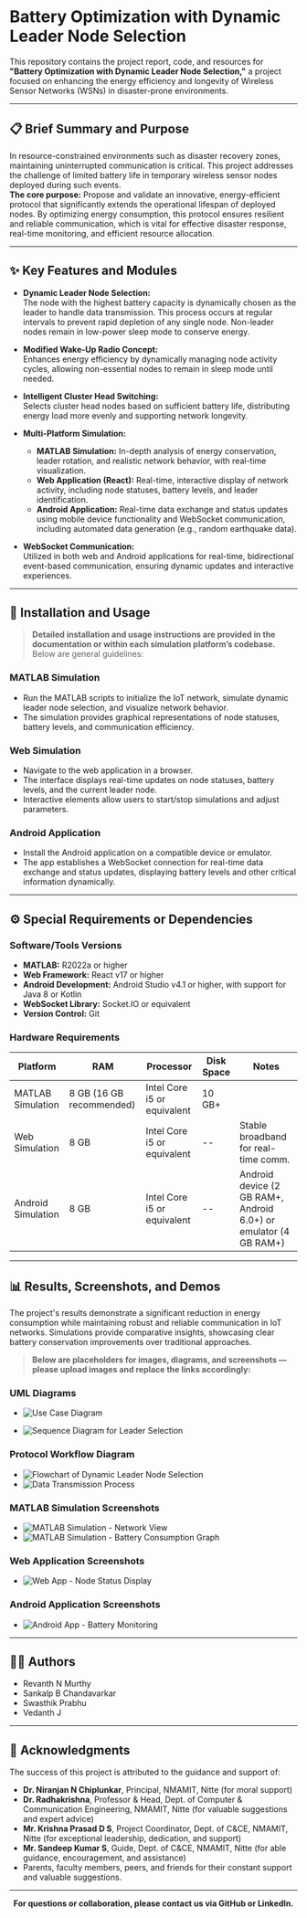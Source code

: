 # Battery Optimization with Dynamic Leader Node Selection

This repository contains the project report, code, and resources for **"Battery Optimization with Dynamic Leader Node Selection,"** a project focused on enhancing the energy efficiency and longevity of Wireless Sensor Networks (WSNs) in disaster-prone environments.

---

## 📋 Brief Summary and Purpose

In resource-constrained environments such as disaster recovery zones, maintaining uninterrupted communication is critical. This project addresses the challenge of limited battery life in temporary wireless sensor nodes deployed during such events.  
**The core purpose:** Propose and validate an innovative, energy-efficient protocol that significantly extends the operational lifespan of deployed nodes. By optimizing energy consumption, this protocol ensures resilient and reliable communication, which is vital for effective disaster response, real-time monitoring, and efficient resource allocation.

---

## ✨ Key Features and Modules

- **Dynamic Leader Node Selection:**  
  The node with the highest battery capacity is dynamically chosen as the leader to handle data transmission. This process occurs at regular intervals to prevent rapid depletion of any single node. Non-leader nodes remain in low-power sleep mode to conserve energy.

- **Modified Wake-Up Radio Concept:**  
  Enhances energy efficiency by dynamically managing node activity cycles, allowing non-essential nodes to remain in sleep mode until needed.

- **Intelligent Cluster Head Switching:**  
  Selects cluster head nodes based on sufficient battery life, distributing energy load more evenly and supporting network longevity.

- **Multi-Platform Simulation:**  
  - **MATLAB Simulation:** In-depth analysis of energy conservation, leader rotation, and realistic network behavior, with real-time visualization.
  - **Web Application (React):** Real-time, interactive display of network activity, including node statuses, battery levels, and leader identification.
  - **Android Application:** Real-time data exchange and status updates using mobile device functionality and WebSocket communication, including automated data generation (e.g., random earthquake data).

- **WebSocket Communication:**  
  Utilized in both web and Android applications for real-time, bidirectional event-based communication, ensuring dynamic updates and interactive experiences.

---

## 🚀 Installation and Usage

> **Detailed installation and usage instructions are provided in the documentation or within each simulation platform’s codebase.**  
> Below are general guidelines:

### MATLAB Simulation
- Run the MATLAB scripts to initialize the IoT network, simulate dynamic leader node selection, and visualize network behavior.
- The simulation provides graphical representations of node statuses, battery levels, and communication efficiency.

### Web Simulation
- Navigate to the web application in a browser.
- The interface displays real-time updates on node statuses, battery levels, and the current leader node.
- Interactive elements allow users to start/stop simulations and adjust parameters.

### Android Application
- Install the Android application on a compatible device or emulator.
- The app establishes a WebSocket connection for real-time data exchange and status updates, displaying battery levels and other critical information dynamically.

---

## ⚙️ Special Requirements or Dependencies

### Software/Tools Versions
- **MATLAB:** R2022a or higher
- **Web Framework:** React v17 or higher
- **Android Development:** Android Studio v4.1 or higher, with support for Java 8 or Kotlin
- **WebSocket Library:** Socket.IO or equivalent
- **Version Control:** Git

### Hardware Requirements

| Platform            | RAM         | Processor             | Disk Space   | Notes                                  |
|---------------------|-------------|-----------------------|--------------|----------------------------------------|
| MATLAB Simulation   | 8 GB (16 GB recommended) | Intel Core i5 or equivalent | 10 GB+       |                                        |
| Web Simulation      | 8 GB        | Intel Core i5 or equivalent | --           | Stable broadband for real-time comm.   |
| Android Simulation  | 8 GB        | Intel Core i5 or equivalent | --           | Android device (2 GB RAM+, Android 6.0+) or emulator (4 GB RAM+) |

---

## 📊 Results, Screenshots, and Demos

The project's results demonstrate a significant reduction in energy consumption while maintaining robust and reliable communication in IoT networks. Simulations provide comparative insights, showcasing clear battery conservation improvements over traditional approaches.

> **Below are placeholders for images, diagrams, and screenshots — please upload images and replace the links accordingly:**



### UML Diagrams
- ![Use Case Diagram](screenshots/useCase_diagram.jpg)
<!--
- ![Class Diagram](images/class_diagram.png)
-->
- ![Sequence Diagram for Leader Selection](screenshots/sequential_diagram.jpg)

### Protocol Workflow Diagram
- ![Flowchart of Dynamic Leader Node Selection](screenshots/matlab_flow_diargam.jpg)
- ![Data Transmission Process](screenshots/FLOW_CHART.jpg)

### MATLAB Simulation Screenshots
- ![MATLAB Simulation - Network View](screenshots/matlab_network_view.png)
- ![MATLAB Simulation - Battery Consumption Graph](screenshots/matlab_battery_graph.png)

### Web Application Screenshots
- ![Web App - Node Status Display](screenshots/web_simulation.jpg)

### Android Application Screenshots
- ![Android App - Battery Monitoring](screenshots/Android_simualtion_sink.jpg)

<!-- 
### Comparative Results Graphs/Charts
- ![Energy Consumption Comparison Graph](images/energy_comparison.png)
- ![Network Lifetime Improvement Chart](images/network_lifetime_chart.png)
-->


---

## 👨‍💻 Authors

- Revanth N Murthy  
- Sankalp B Chandavarkar  
- Swasthik Prabhu  
- Vedanth J

---

## 🙏 Acknowledgments

The success of this project is attributed to the guidance and support of:

- **Dr. Niranjan N Chiplunkar**, Principal, NMAMIT, Nitte (for moral support)
- **Dr. Radhakrishna**, Professor & Head, Dept. of Computer & Communication Engineering, NMAMIT, Nitte (for valuable suggestions and expert advice)
- **Mr. Krishna Prasad D S**, Project Coordinator, Dept. of C&CE, NMAMIT, Nitte (for exceptional leadership, dedication, and support)
- **Mr. Sandeep Kumar S**, Guide, Dept. of C&CE, NMAMIT, Nitte (for able guidance, encouragement, and assistance)
- Parents, faculty members, peers, and friends for their constant support and valuable suggestions.

---

<p align="center"><b>For questions or collaboration, please contact us via GitHub or LinkedIn.</b></p>
